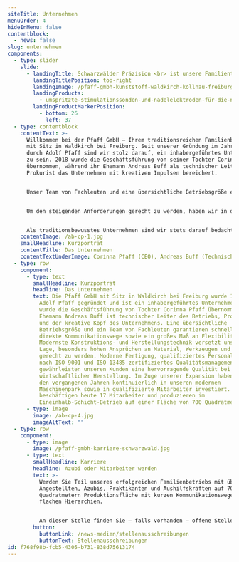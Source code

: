 ```yaml
---
siteTitle: Unternehmen
menuOrder: 4
hideInMenu: false
contentblock:
  - news: false
slug: unternehmen
components:
  - type: slider
    slide:
      - landingTitle: Schwarzwälder Präzision <br> ist unsere Familientradition.
        landingTitlePosition: top-right
        landingImage: /pfaff-gmbh-kunststoff-waldkirch-kollnau-freiburg-schwarzwald.jpg
        landingProducts:
          - umspritzte-stimulationssonden-und-nadelelektroden-für-die-neurochirurgie
        landingProductMarkerPosition:
          - bottom: 26
            left: 37
  - type: contentblock
    contentText: >-
      Willkommen bei der Pfaff GmbH – Ihrem traditionsreichen Familienbetrieb
      mit Sitz in Waldkirch bei Freiburg. Seit unserer Gründung im Jahr 1991
      durch Adolf Pfaff sind wir stolz darauf, ein inhabergeführtes Unternehmen
      zu sein. 2018 wurde die Geschäftsführung von seiner Tochter Corinna Pfaff
      übernommen, während ihr Ehemann Andreas Buff als technischer Leiter und
      Prokurist das Unternehmen mit kreativen Impulsen bereichert.


      Unser Team von Fachleuten und eine übersichtliche Betriebsgröße ermöglichen uns schnelle und direkte Kommunikationswege sowie hohe Flexibilität. Dank modernster Konstruktions- und Herstellungstechnik erfüllen wir besonders hohe Ansprüche an Material, Werkzeuge und Maschinen. Unsere moderne Fertigung, qualifiziertes Personal und ein nach ISO 9001 und ISO 13485 zertifiziertes Qualitätsmanagement gewährleisten eine hervorragende Produktqualität bei wirtschaftlicher Herstellung.


      Um den steigenden Anforderungen gerecht zu werden, haben wir in den vergangenen Jahren kontinuierlich in unseren modernen Maschinenpark und in qualifizierte Mitarbeiter investiert. Heute sind wir stolz darauf, ein Team von über 17 Mitarbeitern zu beschäftigen, das im Eineinhalb-Schicht-Betrieb auf einer Fläche von 700 Quadratmetern unsere Produktion vorantreibt.


      Als traditionsbewusstes Unternehmen sind wir stets darauf bedacht, unsere Erfolgsgeschichte weiterzuführen und uns gleichzeitig neuen Herausforderungen zu stellen. Entdecken Sie unsere hochwertigen Produkte und erfahren Sie mehr über unsere Leidenschaft für Qualität und Innovation. Wir laden Sie herzlich ein, uns näher kennenzulernen und Teil unserer Erfolgsgeschichte zu werden. Kontaktieren Sie uns gerne für weitere Informationen.
    contentImage: /ab-cp-1.jpg
    smallHeadline: Kurzporträt
    contentTitle: Das Unternehmen
    contentTextUnderImage: C﻿orinna Pfaff (CEO), Andreas Buff (Technische Leitung)
  - type: row
    component:
      - type: text
        smallHeadline: Kurzporträt
        headline: Das Unternehmen
        text: Die Pfaff GmbH mit Sitz in Waldkirch bei Freiburg wurde 1991 von Herrn
          Adolf Pfaff gegründet und ist ein inhabergeführtes Unternehmen. 2018
          wurde die Geschäftsführung von Tochter Corinna Pfaff übernommen. Ihr
          Ehemann Andreas Buff ist technischer Leiter des Betriebs, Prokurist
          und der kreative Kopf des Unternehmens. Eine übersichtliche
          Betriebsgröße und ein Team von Fachleuten garantieren schnelle und
          direkte Kommunikationswege sowie ein großes Maß an Flexibilität.
          Modernste Konstruktions- und Herstellungstechnik versetzt uns in die
          Lage, besonders hohen Ansprüchen an Material, Werkzeugen und Maschinen
          gerecht zu werden. Moderne Fertigung, qualifiziertes Personal und ein
          nach ISO 9001 und ISO 13485 zertifiziertes Qualitätsmanagement
          gewährleisten unseren Kunden eine hervorragende Qualität bei
          wirtschaftlicher Herstellung. Im Zuge unserer Expansion haben wir in
          den vergangenen Jahren kontinuierlich in unseren modernen
          Maschinenpark sowie in qualifizierte Mitarbeiter investiert. Wir
          beschäftigen heute 17 Mitarbeiter und produzieren im
          Eineinhalb-Schicht-Betrieb auf einer Fläche von 700 Quadratmetern.
      - type: image
        image: /ab-cp-4.jpg
        imageAltText: ""
  - type: row
    component:
      - type: image
        image: /pfaff-gmbh-karriere-schwarzwald.jpg
      - type: text
        smallHeadline: Karriere
        headline: Azubi oder Mitarbeiter werden
        text: >-
          Werden Sie Teil unseres erfolgreichen Familienbetriebs mit über 17
          Angestellten, Azubis, Praktikanten und Aushilfskräften auf 700
          Quadratmetern Produktionsfläche mit kurzen Kommunikationswegen und
          flachen Hierarchien.


          An dieser Stelle finden Sie – falls vorhanden – offene Stellen. Wir freuen uns aber auch auf Ihre Initiativ-Bewerbung!
        button:
          buttonLink: /news-medien/stellenausschreibungen
          buttonText: Stellenausschreibungen
id: f768f98b-fcb5-4305-b731-838d75613174
---
```

